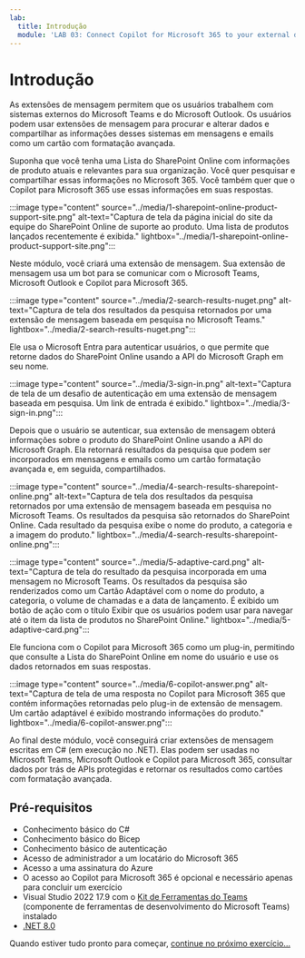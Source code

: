 ```yaml
---
lab:
  title: Introdução
  module: 'LAB 03: Connect Copilot for Microsoft 365 to your external data in real-time with message extension plugins built with .NET and Visual Studio'
---
```


# Introdução

As extensões de mensagem permitem que os usuários trabalhem com sistemas externos do Microsoft Teams e do Microsoft Outlook. Os usuários podem usar extensões de mensagem para procurar e alterar dados e compartilhar as informações desses sistemas em mensagens e emails como um cartão com formatação avançada.

Suponha que você tenha uma Lista do SharePoint Online com informações de produto atuais e relevantes para sua organização. Você quer pesquisar e compartilhar essas informações no Microsoft 365. Você também quer que o Copilot para Microsoft 365 use essas informações em suas respostas.

:::image type="content" source="../media/1-sharepoint-online-product-support-site.png" alt-text="Captura de tela da página inicial do site da equipe do SharePoint Online de suporte ao produto. Uma lista de produtos lançados recentemente é exibida." lightbox="../media/1-sharepoint-online-product-support-site.png":::

Neste módulo, você criará uma extensão de mensagem. Sua extensão de mensagem usa um bot para se comunicar com o Microsoft Teams, Microsoft Outlook e Copilot para Microsoft 365.

:::image type="content" source="../media/2-search-results-nuget.png" alt-text="Captura de tela dos resultados da pesquisa retornados por uma extensão de mensagem baseada em pesquisa no Microsoft Teams." lightbox="../media/2-search-results-nuget.png":::

Ele usa o Microsoft Entra para autenticar usuários, o que permite que retorne dados do SharePoint Online usando a API do Microsoft Graph em seu nome.

:::image type="content" source="../media/3-sign-in.png" alt-text="Captura de tela de um desafio de autenticação em uma extensão de mensagem baseada em pesquisa. Um link de entrada é exibido." lightbox="../media/3-sign-in.png":::

Depois que o usuário se autenticar, sua extensão de mensagem obterá informações sobre o produto do SharePoint Online usando a API do Microsoft Graph. Ela retornará resultados da pesquisa que podem ser incorporados em mensagens e emails como um cartão formatação avançada e, em seguida, compartilhados.

:::image type="content" source="../media/4-search-results-sharepoint-online.png" alt-text="Captura de tela dos resultados da pesquisa retornados por uma extensão de mensagem baseada em pesquisa no Microsoft Teams. Os resultados da pesquisa são retornados do SharePoint Online. Cada resultado da pesquisa exibe o nome do produto, a categoria e a imagem do produto." lightbox="../media/4-search-results-sharepoint-online.png":::

:::image type="content" source="../media/5-adaptive-card.png" alt-text="Captura de tela do resultado da pesquisa incorporada em uma mensagem no Microsoft Teams. Os resultados da pesquisa são renderizados como um Cartão Adaptável com o nome do produto, a categoria, o volume de chamadas e a data de lançamento. É exibido um botão de ação com o título Exibir que os usuários podem usar para navegar até o item da lista de produtos no SharePoint Online." lightbox="../media/5-adaptive-card.png":::

Ele funciona com o Copilot para Microsoft 365 como um plug-in, permitindo que consulte a Lista do SharePoint Online em nome do usuário e use os dados retornados em suas respostas.

:::image type="content" source="../media/6-copilot-answer.png" alt-text="Captura de tela de uma resposta no Copilot para Microsoft 365 que contém informações retornadas pelo plug-in de extensão de mensagem. Um cartão adaptável é exibido mostrando informações do produto." lightbox="../media/6-copilot-answer.png":::

Ao final deste módulo, você conseguirá criar extensões de mensagem escritas em C# (em execução no .NET). Elas podem ser usadas no Microsoft Teams, Microsoft Outlook e Copilot para Microsoft 365, consultar dados por trás de APIs protegidas e retornar os resultados como cartões com formatação avançada.

## Pré-requisitos

- Conhecimento básico do C#
- Conhecimento básico do Bicep
- Conhecimento básico de autenticação
- Acesso de administrador a um locatário do Microsoft 365
- Acesso a uma assinatura do Azure
- O acesso ao Copilot para Microsoft 365 é opcional e necessário apenas para concluir um exercício
- Visual Studio 2022 17.9 com o [Kit de Ferramentas do Teams](/microsoftteams/platform/toolkit/toolkit-v4/teams-toolkit-fundamentals-vs) (componente de ferramentas de desenvolvimento do Microsoft Teams) instalado
- [.NET 8.0](https://dotnet.microsoft.com/download/dotnet/8.0)

Quando estiver tudo pronto para começar, [continue no próximo exercício...](./2-exercise-create-a-message-extension.md)

